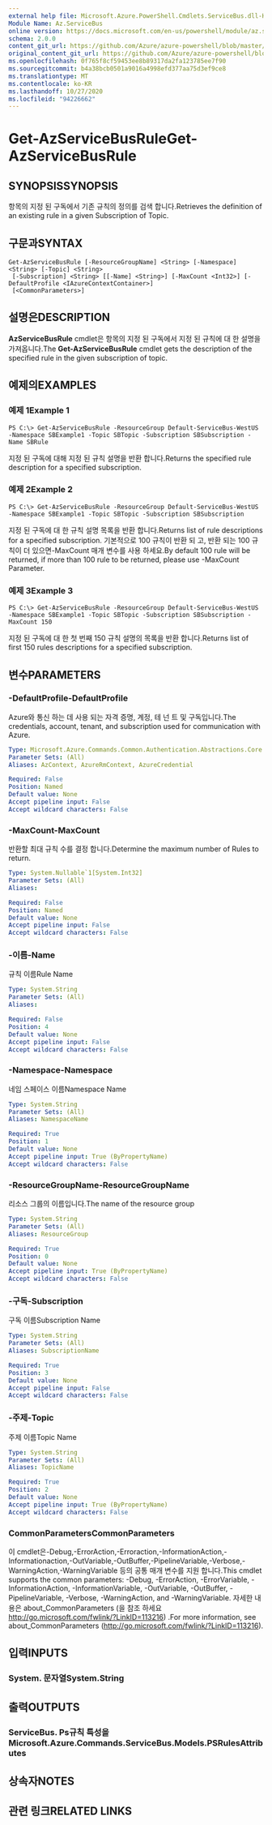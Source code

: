 ```yaml
---
external help file: Microsoft.Azure.PowerShell.Cmdlets.ServiceBus.dll-Help.xml
Module Name: Az.ServiceBus
online version: https://docs.microsoft.com/en-us/powershell/module/az.servicebus/get-azservicebusrule
schema: 2.0.0
content_git_url: https://github.com/Azure/azure-powershell/blob/master/src/ServiceBus/ServiceBus/help/Get-AzServiceBusRule.md
original_content_git_url: https://github.com/Azure/azure-powershell/blob/master/src/ServiceBus/ServiceBus/help/Get-AzServiceBusRule.md
ms.openlocfilehash: 0f765f8cf59453ee8b89317da2fa123785ee7f90
ms.sourcegitcommit: b4a38bcb0501a9016a4998efd377aa75d3ef9ce8
ms.translationtype: MT
ms.contentlocale: ko-KR
ms.lasthandoff: 10/27/2020
ms.locfileid: "94226662"
---
```

# <span data-ttu-id="9e4c9-101">Get-AzServiceBusRule</span><span class="sxs-lookup"><span data-stu-id="9e4c9-101">Get-AzServiceBusRule</span></span>

## <span data-ttu-id="9e4c9-102">SYNOPSIS</span><span class="sxs-lookup"><span data-stu-id="9e4c9-102">SYNOPSIS</span></span>
<span data-ttu-id="9e4c9-103">항목의 지정 된 구독에서 기존 규칙의 정의를 검색 합니다.</span><span class="sxs-lookup"><span data-stu-id="9e4c9-103">Retrieves the definition of an existing rule in a given Subscription of Topic.</span></span> 

## <span data-ttu-id="9e4c9-104">구문과</span><span class="sxs-lookup"><span data-stu-id="9e4c9-104">SYNTAX</span></span>

```
Get-AzServiceBusRule [-ResourceGroupName] <String> [-Namespace] <String> [-Topic] <String>
 [-Subscription] <String> [[-Name] <String>] [-MaxCount <Int32>] [-DefaultProfile <IAzureContextContainer>]
 [<CommonParameters>]
```

## <span data-ttu-id="9e4c9-105">설명은</span><span class="sxs-lookup"><span data-stu-id="9e4c9-105">DESCRIPTION</span></span>
<span data-ttu-id="9e4c9-106">**AzServiceBusRule** cmdlet은 항목의 지정 된 구독에서 지정 된 규칙에 대 한 설명을 가져옵니다.</span><span class="sxs-lookup"><span data-stu-id="9e4c9-106">The **Get-AzServiceBusRule** cmdlet gets the description of the specified rule in the given subscription of topic.</span></span>

## <span data-ttu-id="9e4c9-107">예제의</span><span class="sxs-lookup"><span data-stu-id="9e4c9-107">EXAMPLES</span></span>

### <span data-ttu-id="9e4c9-108">예제 1</span><span class="sxs-lookup"><span data-stu-id="9e4c9-108">Example 1</span></span>
```
PS C:\> Get-AzServiceBusRule -ResourceGroup Default-ServiceBus-WestUS -Namespace SBExample1 -Topic SBTopic -Subscription SBSubscription -Name SBRule
```

<span data-ttu-id="9e4c9-109">지정 된 구독에 대해 지정 된 규칙 설명을 반환 합니다.</span><span class="sxs-lookup"><span data-stu-id="9e4c9-109">Returns the specified rule description for a specified subscription.</span></span>

### <span data-ttu-id="9e4c9-110">예제 2</span><span class="sxs-lookup"><span data-stu-id="9e4c9-110">Example 2</span></span>
```
PS C:\> Get-AzServiceBusRule -ResourceGroup Default-ServiceBus-WestUS -Namespace SBExample1 -Topic SBTopic -Subscription SBSubscription
```

<span data-ttu-id="9e4c9-111">지정 된 구독에 대 한 규칙 설명 목록을 반환 합니다.</span><span class="sxs-lookup"><span data-stu-id="9e4c9-111">Returns list of rule descriptions for a specified subscription.</span></span>  <span data-ttu-id="9e4c9-112">기본적으로 100 규칙이 반환 되 고, 반환 되는 100 규칙이 더 있으면-MaxCount 매개 변수를 사용 하세요.</span><span class="sxs-lookup"><span data-stu-id="9e4c9-112">By default 100 rule will be returned, if more than 100 rule to be returned, please use -MaxCount Parameter.</span></span>

### <span data-ttu-id="9e4c9-113">예제 3</span><span class="sxs-lookup"><span data-stu-id="9e4c9-113">Example 3</span></span>
```
PS C:\> Get-AzServiceBusRule -ResourceGroup Default-ServiceBus-WestUS -Namespace SBExample1 -Topic SBTopic -Subscription SBSubscription -MaxCount 150
```

<span data-ttu-id="9e4c9-114">지정 된 구독에 대 한 첫 번째 150 규칙 설명의 목록을 반환 합니다.</span><span class="sxs-lookup"><span data-stu-id="9e4c9-114">Returns list of first 150 rules descriptions for a specified subscription.</span></span>

## <span data-ttu-id="9e4c9-115">변수</span><span class="sxs-lookup"><span data-stu-id="9e4c9-115">PARAMETERS</span></span>

### <span data-ttu-id="9e4c9-116">-DefaultProfile</span><span class="sxs-lookup"><span data-stu-id="9e4c9-116">-DefaultProfile</span></span>
<span data-ttu-id="9e4c9-117">Azure와 통신 하는 데 사용 되는 자격 증명, 계정, 테 넌 트 및 구독입니다.</span><span class="sxs-lookup"><span data-stu-id="9e4c9-117">The credentials, account, tenant, and subscription used for communication with Azure.</span></span>

```yaml
Type: Microsoft.Azure.Commands.Common.Authentication.Abstractions.Core.IAzureContextContainer
Parameter Sets: (All)
Aliases: AzContext, AzureRmContext, AzureCredential

Required: False
Position: Named
Default value: None
Accept pipeline input: False
Accept wildcard characters: False
```

### <span data-ttu-id="9e4c9-118">-MaxCount</span><span class="sxs-lookup"><span data-stu-id="9e4c9-118">-MaxCount</span></span>
<span data-ttu-id="9e4c9-119">반환할 최대 규칙 수를 결정 합니다.</span><span class="sxs-lookup"><span data-stu-id="9e4c9-119">Determine the maximum number of Rules to return.</span></span>

```yaml
Type: System.Nullable`1[System.Int32]
Parameter Sets: (All)
Aliases:

Required: False
Position: Named
Default value: None
Accept pipeline input: False
Accept wildcard characters: False
```

### <span data-ttu-id="9e4c9-120">-이름</span><span class="sxs-lookup"><span data-stu-id="9e4c9-120">-Name</span></span>
<span data-ttu-id="9e4c9-121">규칙 이름</span><span class="sxs-lookup"><span data-stu-id="9e4c9-121">Rule Name</span></span>

```yaml
Type: System.String
Parameter Sets: (All)
Aliases:

Required: False
Position: 4
Default value: None
Accept pipeline input: False
Accept wildcard characters: False
```

### <span data-ttu-id="9e4c9-122">-Namespace</span><span class="sxs-lookup"><span data-stu-id="9e4c9-122">-Namespace</span></span>
<span data-ttu-id="9e4c9-123">네임 스페이스 이름</span><span class="sxs-lookup"><span data-stu-id="9e4c9-123">Namespace Name</span></span>

```yaml
Type: System.String
Parameter Sets: (All)
Aliases: NamespaceName

Required: True
Position: 1
Default value: None
Accept pipeline input: True (ByPropertyName)
Accept wildcard characters: False
```

### <span data-ttu-id="9e4c9-124">-ResourceGroupName</span><span class="sxs-lookup"><span data-stu-id="9e4c9-124">-ResourceGroupName</span></span>
<span data-ttu-id="9e4c9-125">리소스 그룹의 이름입니다.</span><span class="sxs-lookup"><span data-stu-id="9e4c9-125">The name of the resource group</span></span>

```yaml
Type: System.String
Parameter Sets: (All)
Aliases: ResourceGroup

Required: True
Position: 0
Default value: None
Accept pipeline input: True (ByPropertyName)
Accept wildcard characters: False
```

### <span data-ttu-id="9e4c9-126">-구독</span><span class="sxs-lookup"><span data-stu-id="9e4c9-126">-Subscription</span></span>
<span data-ttu-id="9e4c9-127">구독 이름</span><span class="sxs-lookup"><span data-stu-id="9e4c9-127">Subscription Name</span></span>

```yaml
Type: System.String
Parameter Sets: (All)
Aliases: SubscriptionName

Required: True
Position: 3
Default value: None
Accept pipeline input: False
Accept wildcard characters: False
```

### <span data-ttu-id="9e4c9-128">-주제</span><span class="sxs-lookup"><span data-stu-id="9e4c9-128">-Topic</span></span>
<span data-ttu-id="9e4c9-129">주제 이름</span><span class="sxs-lookup"><span data-stu-id="9e4c9-129">Topic Name</span></span>

```yaml
Type: System.String
Parameter Sets: (All)
Aliases: TopicName

Required: True
Position: 2
Default value: None
Accept pipeline input: True (ByPropertyName)
Accept wildcard characters: False
```

### <span data-ttu-id="9e4c9-130">CommonParameters</span><span class="sxs-lookup"><span data-stu-id="9e4c9-130">CommonParameters</span></span>
<span data-ttu-id="9e4c9-131">이 cmdlet은-Debug,-ErrorAction,-Erroraction,-InformationAction,-Informationaction,-OutVariable,-OutBuffer,-PipelineVariable,-Verbose,-WarningAction,-WarningVariable 등의 공통 매개 변수를 지원 합니다.</span><span class="sxs-lookup"><span data-stu-id="9e4c9-131">This cmdlet supports the common parameters: -Debug, -ErrorAction, -ErrorVariable, -InformationAction, -InformationVariable, -OutVariable, -OutBuffer, -PipelineVariable, -Verbose, -WarningAction, and -WarningVariable.</span></span> <span data-ttu-id="9e4c9-132">자세한 내용은 about_CommonParameters (을 참조 하세요 http://go.microsoft.com/fwlink/?LinkID=113216) .</span><span class="sxs-lookup"><span data-stu-id="9e4c9-132">For more information, see about_CommonParameters (http://go.microsoft.com/fwlink/?LinkID=113216).</span></span>

## <span data-ttu-id="9e4c9-133">입력</span><span class="sxs-lookup"><span data-stu-id="9e4c9-133">INPUTS</span></span>

### <span data-ttu-id="9e4c9-134">System. 문자열</span><span class="sxs-lookup"><span data-stu-id="9e4c9-134">System.String</span></span>

## <span data-ttu-id="9e4c9-135">출력</span><span class="sxs-lookup"><span data-stu-id="9e4c9-135">OUTPUTS</span></span>

### <span data-ttu-id="9e4c9-136">ServiceBus. Ps규칙 특성을</span><span class="sxs-lookup"><span data-stu-id="9e4c9-136">Microsoft.Azure.Commands.ServiceBus.Models.PSRulesAttributes</span></span>

## <span data-ttu-id="9e4c9-137">상속자</span><span class="sxs-lookup"><span data-stu-id="9e4c9-137">NOTES</span></span>

## <span data-ttu-id="9e4c9-138">관련 링크</span><span class="sxs-lookup"><span data-stu-id="9e4c9-138">RELATED LINKS</span></span>
